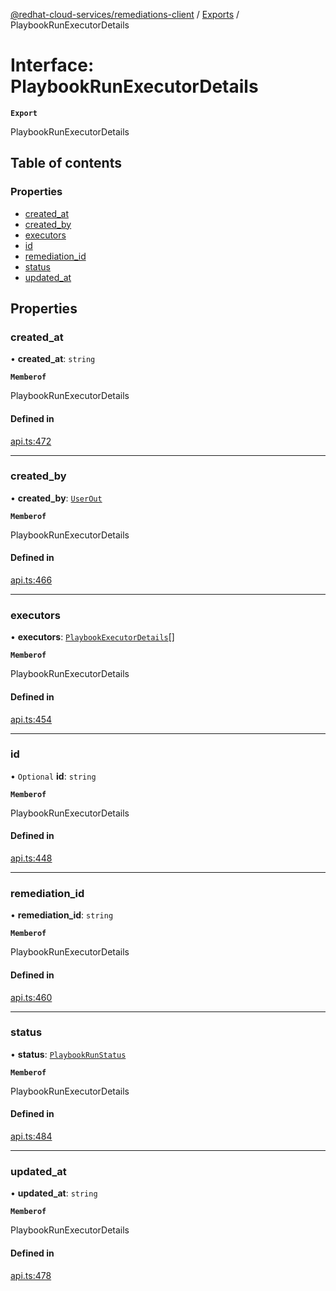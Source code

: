 [@redhat-cloud-services/remediations-client](../README.md) / [Exports](../modules.md) / PlaybookRunExecutorDetails

# Interface: PlaybookRunExecutorDetails

**`Export`**

PlaybookRunExecutorDetails

## Table of contents

### Properties

- [created\_at](PlaybookRunExecutorDetails.md#created_at)
- [created\_by](PlaybookRunExecutorDetails.md#created_by)
- [executors](PlaybookRunExecutorDetails.md#executors)
- [id](PlaybookRunExecutorDetails.md#id)
- [remediation\_id](PlaybookRunExecutorDetails.md#remediation_id)
- [status](PlaybookRunExecutorDetails.md#status)
- [updated\_at](PlaybookRunExecutorDetails.md#updated_at)

## Properties

### created\_at

• **created\_at**: `string`

**`Memberof`**

PlaybookRunExecutorDetails

#### Defined in

[api.ts:472](https://github.com/RedHatInsights/javascript-clients/blob/main/packages/remediations/api.ts#L472)

___

### created\_by

• **created\_by**: [`UserOut`](UserOut.md)

**`Memberof`**

PlaybookRunExecutorDetails

#### Defined in

[api.ts:466](https://github.com/RedHatInsights/javascript-clients/blob/main/packages/remediations/api.ts#L466)

___

### executors

• **executors**: [`PlaybookExecutorDetails`](PlaybookExecutorDetails.md)[]

**`Memberof`**

PlaybookRunExecutorDetails

#### Defined in

[api.ts:454](https://github.com/RedHatInsights/javascript-clients/blob/main/packages/remediations/api.ts#L454)

___

### id

• `Optional` **id**: `string`

**`Memberof`**

PlaybookRunExecutorDetails

#### Defined in

[api.ts:448](https://github.com/RedHatInsights/javascript-clients/blob/main/packages/remediations/api.ts#L448)

___

### remediation\_id

• **remediation\_id**: `string`

**`Memberof`**

PlaybookRunExecutorDetails

#### Defined in

[api.ts:460](https://github.com/RedHatInsights/javascript-clients/blob/main/packages/remediations/api.ts#L460)

___

### status

• **status**: [`PlaybookRunStatus`](../enums/PlaybookRunStatus.md)

**`Memberof`**

PlaybookRunExecutorDetails

#### Defined in

[api.ts:484](https://github.com/RedHatInsights/javascript-clients/blob/main/packages/remediations/api.ts#L484)

___

### updated\_at

• **updated\_at**: `string`

**`Memberof`**

PlaybookRunExecutorDetails

#### Defined in

[api.ts:478](https://github.com/RedHatInsights/javascript-clients/blob/main/packages/remediations/api.ts#L478)
